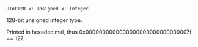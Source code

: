```
UInt128 <: Unsigned <: Integer
```

128-bit unsigned integer type.

Printed in hexadecimal, thus 0x0000000000000000000000000000007f == 127.

